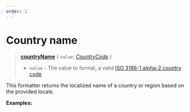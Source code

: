 ```yaml
---
order: 2
---
```


<script setup>
  import DemoValueFormatter from '../../DemoValueFormatter.vue';
  import { demos } from '../preconfigured-formatters';
</script>

# Country name <Badge type="info" text="@localizer/format" />

> **[countryName](../../../api/_localizer/format/countryName/index.md)** ( `value`: _[CountryCode](../../../api/_localizer/core/CountryCode/index.md)_ )
>
> - `value` - The value to format, a valid [ISO 3166-1 alpha-2 country code](https://en.wikipedia.org/wiki/ISO_3166-1_alpha-2)

This formatter returns the localized name of a country or region based on the provided locale.

**Examples:**

<DemoValueFormatter :demo="demos.countryName"/>
